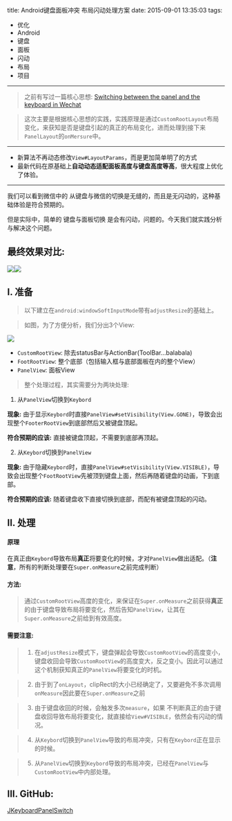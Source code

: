 title: Android键盘面板冲突 布局闪动处理方案
date: 2015-09-01 13:35:03
tags:
- 优化
- Android
- 键盘
- 面板
- 闪动
- 布局
- 项目

---

> 之前有写过一篇核心思想: [Switching between the panel and the keyboard in Wechat](http://blog.dreamtobe.cn/2015/02/07/Switching-between-the-panel-and-the-keyboard/)

> 这次主要是根据核心思想的实践，实践原理是通过`CustomRootLayout`布局变化，来获知是否是键盘引起的真正的布局变化，进而处理到接下来`PanelLayout`的`onMersure`中。

---

- 新算法不再动态修改`View#LayoutParams`，而是更加简单明了的方式
- 最新代码在原基础上**自动动态适配面板高度与键盘高度等高**，很大程度上优化了体验。

---

我们可以看到微信中的 从键盘与微信的切换是无缝的，而且是无闪动的，这种基础体验是符合预期的。

但是实际中，简单的 键盘与面板切换 是会有闪动，问题的。今天我们就实践分析与解决这个问题。

<!--more-->
## 最终效果对比:

![](/img/resolve_mv.gif)![](/img/unresolve_mv.gif)


## I. 准备

> 以下建立在`android:windowSoftInputMode`带有`adjustResize`的基础上。

> 如图，为了方便分析，我们分出3个View:

![](/img/WeChat_1435588322.png)

- `CustomRootView`: 除去statusBar与ActionBar(ToolBar...balabala)
- `FootRootView`: 整个底部（包括输入框与底部面板在内的整个View）
- `PanelView`: 面板View

> 整个处理过程，其实需要分为两块处理:

1. 从`PanelView`切换到`Keybord`

**现象:** 由于显示`Keybord`时直接`PanelView#setVisibility(View.GONE)`，导致会出现整个`FooterRootView`到底部然后又被键盘顶起。

**符合预期的应该:** 直接被键盘顶起，不需要到底部再顶起。

2. 从`Keybord`切换到`PanelView`

**现象:** 由于隐藏`Keybord`时，直接`PanelView#setVisibility(View.VISIBLE)`，导致会出现整个`FootRootView`先被顶到键盘上面，然后再随着键盘的动画，下到底部。

**符合预期的应该:** 随着键盘收下直接切换到底部，而配有被键盘顶起的闪动。

## II. 处理

#### 原理

在真正由`Keybord`导致布局**真正**将要变化的时候，才对`PanelView`做出适配。（**注意**，所有的判断处理要在`Super.onMeasure`之前完成判断）

#### 方法:

> 通过`CustomRootView`高度的变化，来保证在`Super.onMeasure`之前获得**真正**的由于键盘导致布局将要变化，然后告知`PanelView`，让其在`Super.onMeasure`之前给到有效高度。

#### 需要注意:

> 1) 在`adjustResize`模式下，键盘弹起会导致`CustomRootView`的高度变小，键盘收回会导致`CustomRootView`的高度变大，反之变小。因此可以通过这个机制获知真正的`PanelView`将要变化的时机。


> 2) 由于到了`onLayout`，clipRect的大小已经确定了，又要避免不多次调用`onMeasure`因此要在`Super.onMeasure`之前

> 3) 由于键盘收回的时候，会触发多次`measure`，如果 不判断真正的由于键盘收回导致布局将要变化，就直接给`View#VISIBLE`，依然会有闪动的情况。

> 4) 从`Keybord`切换到`PanelView`导致的布局冲突，只有在`Keybord`正在显示的时候。

> 5) 从`PanelView`切换到`Keybord`导致的布局冲突，已经在`PanelView`与`CustomRootView`中内部处理。

## III. GitHub:

[JKeyboardPanelSwitch](https://github.com/Jacksgong/JKeyboardPanelSwitch)
